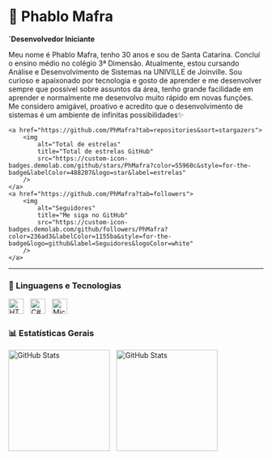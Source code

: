 # 🤖 Phablo Mafra

**`Desenvolvedor  Iniciante**

Meu nome é Phablo Mafra, tenho 30 anos e sou de Santa Catarina. Concluí o ensino médio no colégio 3ª Dimensão. Atualmente, estou cursando Análise e Desenvolvimento de Sistemas na UNIVILLE de Joinville. Sou curioso e apaixonado por tecnologia e gosto de aprender e me desenvolver sempre que possível sobre assuntos da área, tenho grande facilidade em aprender e normalmente me desenvolvo muito rápido em novas funções.
Me considero amigável, proativo e acredito que o desenvolvimento de sistemas é um ambiente de infinitas possibilidades✨

<p align="left">
   
    <a href="https://github.com/PhMafra?tab=repositories&sort=stargazers">
        <img 
            alt="Total de estrelas" 
            title="Total de estrelas GitHub" 
            src="https://custom-icon-badges.demolab.com/github/stars/PhMafra?color=55960c&style=for-the-badge&labelColor=488207&logo=star&label=estrelas"
        />
    </a>
    <a href="https://github.com/PhMafra?tab=followers">
        <img 
            alt="Seguidores" 
            title="Me siga no GitHub" 
            src="https://custom-icon-badges.demolab.com/github/followers/PhMafra?color=236ad3&labelColor=1155ba&style=for-the-badge&logo=github&label=Seguidores&logoColor=white"
        />
    </a>
</p>

---

### 🤖 Linguagens e Tecnologias

<img 
    align="left" 
    alt="HTML"
    title="HTML - Básico" 
    width="30px" 
    style="padding-right: 10px;" 
    src="https://cdn.jsdelivr.net/gh/devicons/devicon@latest/icons/html5/html5-original.svg" 
/>
<img 
    align="left" 
    alt="C#" 
    title="Csharp - Básico"
    width="30px" 
    style="padding-right: 10px;" 
    src="https://cdn.jsdelivr.net/gh/devicons/devicon@latesticons/csharp/csharp-original.svg" 
/>

<img 
    align="left" 
    alt="Microsoft SQL Server"
    title="SQL Server - Intermediário" 
    width="30px" 
    style="padding-right: 10px;" 
    src="https://cdn.jsdelivr.net/gh/devicons/devicon@latest/icons/microsoftsqlserver/microsoftsqlserver-plain-wordmark.svg" 
/>

<br/>
<br/>

### 📊 Estatísticas Gerais

<p>
  <img 
    align="left" 
    alt="GitHub Stats" 
    height="200" 
    style="padding-right: 10px;" 
    src="https://github-readme-stats.vercel.app/api?username=PhMafra&show_icons=true&theme=tokyonight&include_all_commits=true&locale=pt-br" 
  />

<img 
      align="left" 
      alt="GitHub Stats" 
      height="200" 
      src="https://github-readme-stats.vercel.app/api/top-langs/?username=PhMafra&theme=tokyonight&layout=compact&custom_title=Tecnologias&langs_count=9" 
  />

</p>
